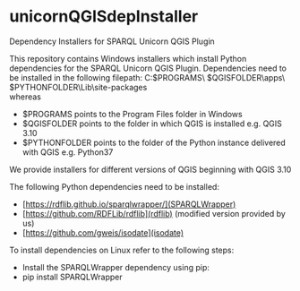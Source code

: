 # unicornQGISdepInstaller
Dependency Installers for SPARQL Unicorn QGIS Plugin

This repository contains Windows installers which install Python dependencies for the SPARQL Unicorn QGIS Plugin.
Dependencies need to be installed in the following filepath:
C:\$PROGRAMS\ $QGISFOLDER\apps\ $PYTHONFOLDER\Lib\site-packages\
whereas 
* $PROGRAMS points to the Program Files folder in Windows
* $QGISFOLDER points to the folder in which QGIS is installed e.g. QGIS 3.10
* $PYTHONFOLDER points to the folder of the Python instance delivered with QGIS e.g. Python37

We provide installers for different versions of QGIS beginning with QGIS 3.10

The following Python dependencies need to be installed:

* [https://rdflib.github.io/sparqlwrapper/](SPARQLWrapper)
* [https://github.com/RDFLib/rdflib](rdflib) (modified version provided by us)
* [https://github.com/gweis/isodate](isodate)

To install dependencies on Linux refer to the following steps:
* Install the SPARQLWrapper dependency using pip: 
* pip install SPARQLWrapper



